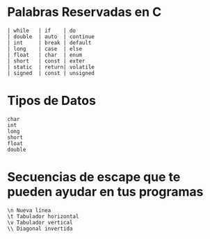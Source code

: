 # Palabras Reservadas en C
	| while   | if    | do  
	| double  | auto  | continue   
	| int     | break | default
	| long    | case  | else
	| float   | char  | enum
	| short   | const | exter
	| static  | return| volatile
	| signed  | const | unsigned    
	
# Tipos de Datos
	char
	int
	long
	short
	float
	double
	
# Secuencias de escape que te pueden ayudar en tus programas
	\n Nueva línea
	\t Tabulador horizontal
	\v Tabulador vertical
	\\ Diagonal invertida
	

